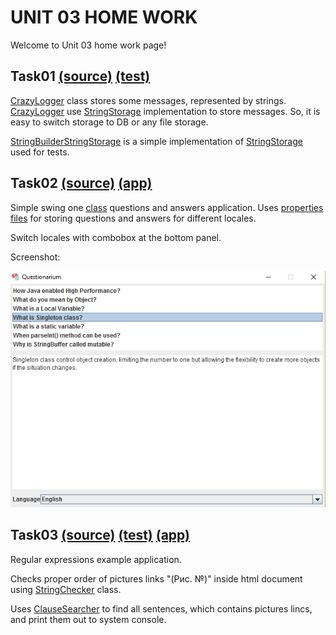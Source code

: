 UNIT 03 HOME WORK
=================

Welcome to Unit 03 home work page!

Task01 [(source)](https://github.com/MuH3gPaB/epam_courses/tree/master/UNIT03/src/main/java/my/epam/unit03/task01) [(test)](https://github.com/MuH3gPaB/epam_courses/tree/master/UNIT03/src/test/java/my/epam/unit03/task01)
------------------------------
[CrazyLogger](https://github.com/MuH3gPaB/epam_courses/blob/master/UNIT03/src/main/java/my/epam/unit03/task01/CrazyLogger.java) class stores some messages, represented by strings.
[CrazyLogger](https://github.com/MuH3gPaB/epam_courses/blob/master/UNIT03/src/main/java/my/epam/unit03/task01/CrazyLogger.java) use [StringStorage](https://github.com/MuH3gPaB/epam_courses/blob/master/UNIT03/src/main/java/my/epam/unit03/task01/StringStorage.java) implementation to store messages.
So, it is easy to switch storage to DB or any file storage.

[StringBuilderStringStorage](https://github.com/MuH3gPaB/epam_courses/blob/master/UNIT03/src/main/java/my/epam/unit03/task01/StringBuilderStringStorage.java) is a simple implementation of [StringStorage](https://github.com/MuH3gPaB/epam_courses/blob/master/UNIT03/src/main/java/my/epam/unit03/task01/StringStorage.java)
used for tests.

Task02 [(source)](https://github.com/MuH3gPaB/epam_courses/blob/master/UNIT03/src/main/java/my/epam/unit03/task02/Questionarium.java) [(app)](https://github.com/MuH3gPaB/epam_courses/blob/master/UNIT03/src/main/java/my/epam/unit03/task02/App.java)
-----------------------------
Simple swing one [class](https://github.com/MuH3gPaB/epam_courses/blob/master/UNIT03/src/main/java/my/epam/unit03/task02/Questionarium.java) questions and answers application.
Uses [properties files](https://github.com/MuH3gPaB/epam_courses/tree/master/UNIT03/src/main/resources/my/epam/unit03/task02/properties) for storing questions and answers for
different locales.

Switch locales with combobox at the bottom panel.

Screenshot:

![screenshot](https://github.com/MuH3gPaB/epam_courses/blob/master/misc/unit03task02screenshot.png)


Task03 [(source)]() [(test)]() [(app)]()
----------------------------------------
Regular expressions example application.

Checks proper order of pictures links "(Рис. №)" inside html document
using [StringChecker]() class.

Uses [ClauseSearcher]() to find all sentences, which contains pictures
lincs, and print them out to system console.
